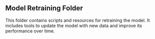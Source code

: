 ## Model Retraining Folder

This folder contains scripts and resources for retraining the model. It includes tools to update the model with new data and improve its performance over time.